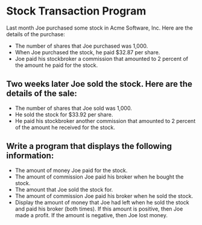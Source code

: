 # Stock Transaction Program
Last month Joe purchased some stock in Acme Software, Inc. Here are the details of the purchase:
- The number of shares that Joe purchased was 1,000.
- When Joe purchased the stock, he paid $32.87 per share.
- Joe paid his stockbroker a commission that amounted to 2 percent of the amount he paid for the stock.

## Two weeks later Joe sold the stock. Here are the details of the sale:
- The number of shares that Joe sold was 1,000.
- He sold the stock for $33.92 per share.
- He paid his stockbroker another commission that amounted to 2 percent of the amount he received for the stock.

## Write a program that displays the following information:
- The amount of money Joe paid for the stock.
- The amount of commission Joe paid his broker when he bought the stock.
- The amount that Joe sold the stock for.
- The amount of commission Joe paid his broker when he sold the stock.
- Display the amount of money that Joe had left when he sold the stock and paid his broker (both times). If this amount is positive, then Joe made a profit. If the amount is negative, then Joe lost money.
